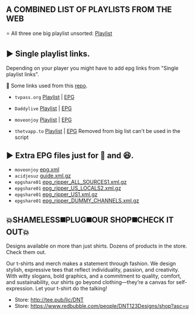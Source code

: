 ## A COMBINED LIST OF PLAYLISTS FROM THE WEB


⭐ All three one big playlist unsorted: [Playlist](https://raw.githubusercontent.com/BuddyChewChew/combine-remote-playlists/refs/heads/main/combined_playlist.m3u)


## ▶️ Single playlist links.

Depending on your player you might have to add epg links from "Single playlist links".


👀 Some links used from this [repo](https://github.com/pigzillaaaaa/iptv-scraper).

- `tvpass.org` [Playlist](https://raw.githubusercontent.com/pigzillaaaaa/iptv-scraper/refs/heads/main/tvpass-all.m3u8) | [EPG](https://raw.githubusercontent.com/pigzillaaaaa/iptv-scraper/refs/heads/main/tvpass-all.m3u8)
- `Daddylive` [Playlist](https://raw.githubusercontent.com/pigzillaaaaa/iptv-scraper/refs/heads/main/daddylive-channels-tivimate.m3u8) | [EPG](https://raw.githubusercontent.com/pigzillaaaaa/iptv-scraper/refs/heads/main/daddylive-channels-tivimate.m3u8)
- `moveonjoy` [Playlist](https://raw.githubusercontent.com/BuddyChewChew/MoveOnJoy/refs/heads/main/MoveOnJoy.m3u8) | [EPG](https://github.com/pigzillaaaaa/iptv-scraper/raw/refs/heads/main/epgs/moveonjoy-epg.xml.gz)


- `thetvapp.to` [Playlist](https://raw.githubusercontent.com/mikekaprielian/rtnaodhor93n398/refs/heads/main/en/videoall.m3u) | [EPG](https://raw.githubusercontent.com/mikekaprielian/rtnaodhor93n398/refs/heads/main/en/videoall.xml) Removed from big list can't be used in the script

## ▶️ Extra EPG files just for 💩 and 😆.

- `moveonjoy` [epg.xml](https://raw.githubusercontent.com/ydbf/MoveOnJoy/refs/heads/main/epg.xml)
- `acidjesuz` [guide.xml.gz](https://github.com/acidjesuz/EPGTalk/raw/refs/heads/master/guide.xml.gz)
- `epgshare01` [epg_ripper_ALL_SOURCES1.xml.gz](https://epgshare01.online/epgshare01/epg_ripper_ALL_SOURCES1.xml.gz)
- `epgshare01` [epg_ripper_US_LOCALS2.xml.gz](https://epgshare01.online/epgshare01/epg_ripper_US_LOCALS2.xml.gz)
- `epgshare01` [epg_ripper_US1.xml.gz](https://epgshare01.online/epgshare01/epg_ripper_US1.xml.gz)
- `epgshare01` [epg_ripper_DUMMY_CHANNELS.xml.gz](https://epgshare01.online/epgshare01/epg_ripper_DUMMY_CHANNELS.xml.gz)



## 💥SHAMELESS◼️PLUG◼️OUR SHOP◼️CHECK IT OUT💥
Designs available on more than just shirts. Dozens of products in the store. Check them out.
>
Our t-shirts and merch makes a statement through fashion. We design stylish, expressive tees that reflect individuality, passion, and creativity. With witty slogans, bold graphics, and a commitment to quality, comfort, and sustainability, our shirts go beyond clothing—they’re a canvas for self-expression. Let your t-shirt do the talking!
- Store: http://tee.pub/lic/DNT
- Store: https://www.redbubble.com/people/DNT123Designs/shop?asc=u
